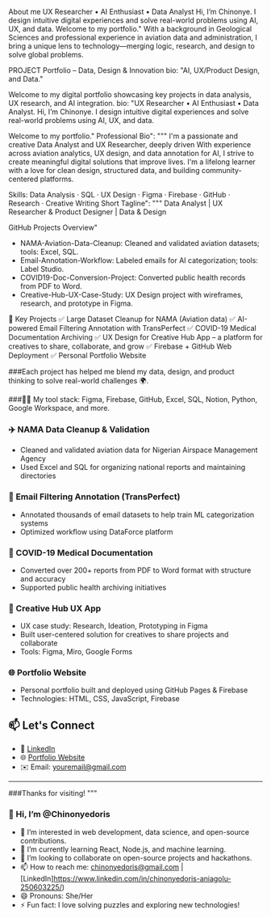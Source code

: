 About me
UX Researcher • AI Enthusiast • Data Analyst
Hi, I’m Chinonye. I design intuitive digital experiences and solve real-world problems using AI, UX, and data. Welcome to my portfolio."
With a background in Geological Sciences and professional experience in aviation data and administration, I bring a unique lens to technology—merging logic, research, and design to solve global problems.

PROJECT Portfolio – Data, Design & Innovation
bio: "AI, UX/Product Design, and Data."

Welcome to my digital portfolio showcasing key projects in data analysis, UX research, and AI integration.
bio: "UX Researcher • AI Enthusiast • Data Analyst. Hi, I’m Chinonye. I design intuitive digital experiences and solve real-world problems using AI, UX, and data. 

Welcome to my portfolio."
Professional Bio": """
I'm a passionate and creative Data Analyst and UX Researcher, deeply driven With experience across aviation analytics, UX design, and data annotation for AI, I strive to create meaningful digital solutions that improve lives. I'm a lifelong learner with a love for clean design, structured data, and 
building community-centered platforms.

Skills: Data Analysis · SQL · UX Design · Figma · Firebase · GitHub · Research · Creative Writing
Short Tagline": """
Data Analyst | UX Researcher & Product Designer | Data & Design

GitHub Projects Overview"
- NAMA-Aviation-Data-Cleanup: Cleaned and validated aviation datasets; tools: Excel, SQL.
- Email-Annotation-Workflow: Labeled emails for AI categorization; tools: Label Studio.
- COVID19-Doc-Conversion-Project: Converted public health records from PDF to Word.
- Creative-Hub-UX-Case-Study: UX Design project with wireframes, research, and prototype in Figma.
    
🔧 Key Projects
✅ Large Dataset Cleanup for NAMA (Aviation data)
✅ AI-powered Email Filtering Annotation with TransPerfect
✅ COVID-19 Medical Documentation Archiving
✅ UX Design for Creative Hub App – a platform for creatives to share, collaborate, and grow
✅ Firebase + GitHub Web Deployment
✅ Personal Portfolio Website

###Each project has helped me blend my data, design, and product thinking to solve real-world challenges 🌍.

###👩‍💻 My tool stack: Figma, Firebase, GitHub, Excel, SQL, Notion, Python, Google Workspace, and more.

### ✈️ NAMA Data Cleanup & Validation
- Cleaned and validated aviation data for Nigerian Airspace Management Agency
- Used Excel and SQL for organizing national reports and maintaining directories

### 📩 Email Filtering Annotation (TransPerfect)
- Annotated thousands of email datasets to help train ML categorization systems
- Optimized workflow using DataForce platform

### 🧾 COVID-19 Medical Documentation
- Converted over 200+ reports from PDF to Word format with structure and accuracy
- Supported public health archiving initiatives

### 🎨 Creative Hub UX App
- UX case study: Research, Ideation, Prototyping in Figma
- Built user-centered solution for creatives to share projects and collaborate
- Tools: Figma, Miro, Google Forms

### 🌐 Portfolio Website
- Personal portfolio built and deployed using GitHub Pages & Firebase
- Technologies: HTML, CSS, JavaScript, Firebase

## 📫 Let's Connect

- 🔗 [LinkedIn](https://www.linkedin.com/in/yourname)
- 🌐 [Portfolio Website](https://your-portfolio.web.app)
- ✉️ Email: youremail@gmail.com

---

###Thanks for visiting!
"""

### 👋 Hi, I’m @Chinonyedoris  
- 👀 I’m interested in web development, data science, and open-source contributions.  
- 🌱 I’m currently learning React, Node.js, and machine learning.  
- 💞️ I’m looking to collaborate on open-source projects and hackathons.  
- 📫 How to reach me: chinonyedoris@gmail.com | [LinkedIn]https://www.linkedin.com/in/chinonyedoris-aniagolu-250603225/)  
- 😄 Pronouns: She/Her  
- ⚡ Fun fact: I love solving puzzles and exploring new technologies!
